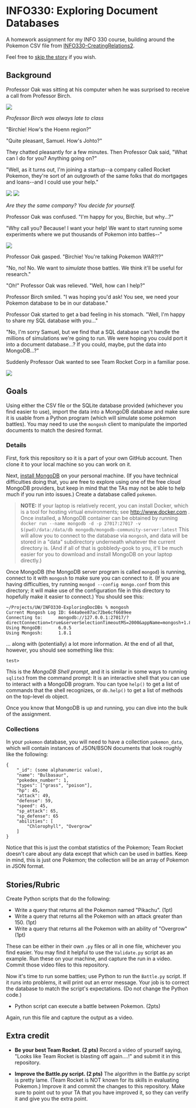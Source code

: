 # INFO330: Exploring Document Databases
A homework assignment for my INFO 330 course, building around the Pokemon CSV file from [INFO330-CreatingRelations2](https://github.com/tedneward/INFO330-ExploringRelations2).

Feel free to [skip the story](#goals) if you wish.

## Background
Professor Oak was sitting at his computer when he was surprised to receive a call from Professor Birch. 

![](Images/Birch.jpeg)

*Professor Birch was always late to class*

"Birchie! How's the Hoenn region?"

"Quite pleasant, Samuel. How's Johto?"

They chatted pleasantly for a few minutes. Then Professor Oak said, "What can I do for you? Anything going on?"

"Well, as it turns out, I'm joining a startup--a company called Rocket Pokemon, they're sort of an outgrowth of the same folks that do mortgages and loans--and I could use your help."

![](Images/Rocket.jpeg)
![](Images/rocket-mortgage.png)

*Are they the same company? You decide for yourself.*

Professor Oak was confused. "I'm happy for you, Birchie, but why...?"

"Why call you? Because! I want your help! We want to start running some experiments where we put thousands of Pokemon into battles--"

![](Images/multi-pokemon-battle.jpeg)

Professor Oak gasped. "Birchie! You're talking Pokemon WAR?!?"

"No, no! No. We want to *simulate* those battles. We think it'll be useful for research."

"Oh!" Professor Oak was relieved. "Well, how can I help?"

Professor Birch smiled. "I was hoping you'd ask! You see, we need your Pokemon database to be in our database."

Professor Oak started to get a bad feeling in his stomach. "Well, I'm happy to share my SQL database with you..."

"No, I'm sorry Samuel, but we find that a SQL database can't handle the millions of simulations we're going to run. We were hoping you could port it into a document database...? If you could, maybe, put the data into MongoDB...?"

Suddenly Professor Oak wanted to see Team Rocket Corp in a familiar pose.

![](Images/blasting_off_again.jpeg)

## Goals
Using either the CSV file or the SQLite database provided (whichever you find easier to use), import the data into a MongoDB database and make sure it is usable from a Python program (which will simulate some pokemon battles). You may need to use the `mongosh` client to manipulate the imported documents to match the desired format.

### Details

First, fork this repository so it is a part of your own GitHub account. Then clone it to your local machine so you can work on it.

Next, [install MongoDB](https://www.mongodb.com/docs/manual/installation/) on your personal machine. (If you have technical difficulties doing that, you are free to explore using one of the free cloud MongoDB providers, but keep in mind that the TAs may not be able to help much if you run into issues.) Create a database called `pokemon`.

> **NOTE:** If your laptop is relatively recent, you can install Docker, which is a tool for hosting virtual environments; see http://www.docker.com . Once installed, a MongoDB container can be obtained by running `docker run --name mongodb -d -p 27017:27017 -v $(pwd)/data:/data/db mongodb/mongodb-community-server:latest` This will allow you to connect to the database via `mongosh`, and data will be stored in a "data" subdirectory underneath whatever the current directory is. (And if all of that is gobbledy-gook to you, it'll be much easier for you to download and install MongoDB on your laptop directly.)

Once MongoDB (the MongoDB server program is called `mongod`) is running, connect to it with `mongosh` to make sure you can connect to it. (If you are having difficulties, try running `mongod --config mongo.conf` from this directory; it will make use of the configuration file in this directory to hopefully make it easier to connect.)
You should see this:

```
~/Projects/UW/INFO330-ExploringDocDBs % mongosh
Current Mongosh Log ID:	644a0ee87ac72be6cf6689ee
Connecting to:		mongodb://127.0.0.1:27017/?directConnection=true&serverSelectionTimeoutMS=2000&appName=mongosh+1.8.1
Using MongoDB:		6.0.5
Using Mongosh:		1.8.1
```

... along with (potentially) a lot more information. At the end of all that, however, you should see something like this:

```
test>
```

This is the *MongoDB Shell prompt*, and it is similar in some ways to running `sqlite3` from the command prompt: It is an interactive shell that you can use to interact with a MongoDB program. You can tyoe `help()` to get a list of commands that the shell recognizes, or `db.help()` to get a list of methods on the top-level `db` object.

Once you know that MongoDB is up and running, you can dive into the bulk of the assignment.

### Collections

In your `pokemon` database, you will need to have a collection `pokemon_data`, which will contain instances of JSON/BSON documents that look roughly like the following:

```
{
    "_id": (some alphanumeric value),
    "name": "Bulbasaur",
    "pokedex_number": 1,
    "types": ["grass", "poison"],
    "hp": 45,
    "attack": 49,
    "defense": 59,
    "speed": 45,
    "sp_attack": 65,
    "sp_defense": 65
    "abilities": [
        "Chlorophyll", "Overgrow"
    ]
}
```

Notice that this is just the combat statistics of the Pokemon; Team Rocket doesn't care about any data except that which can be used in battles. Keep in mind, this is just one Pokemon; the collection will be an array of Pokemon in JSON format.

## Stories/Rubric

Create Python scripts that do the following:

* Write a query that returns all the Pokemon named "Pikachu". (1pt)
* Write a query that returns all the Pokemon with an attack greater than 150. (1pt)
* Write a query that returns all the Pokemon with an ability of "Overgrow" (1pt)

These can be either in their own `.py` files or all in one file, whichever you find easier. You may find it helpful to use the `Validate.py` script as an example. Run these on your machine, and capture the run in a video. Commit those video files to this repository.

Now it's time to run some battles; use Python to run the `Battle.py` script. If it runs into problems, it will print out an error message. Your job is to correct the database to match the script's expectations. (Do not change the Python code.)

* Python script can execute a battle between Pokemon. (2pts)

Again, run this file and capture the output as a video.

## Extra credit

* **Be your best Team Rocket. (2 pts)** Record a video of yourself saying, "Looks like Team Rocket is blasting off again....!" and submit it in this repository.

* **Improve the Battle.py script. (2 pts)** The algorithm in the Battle.py script is pretty lame. (Team Rocket is NOT known for its skills in evaluating Pokemon.) Improve it and commit the changes to this repository. Make sure to point out to your TA that you have improved it, so they can verify it and give you the extra point.
